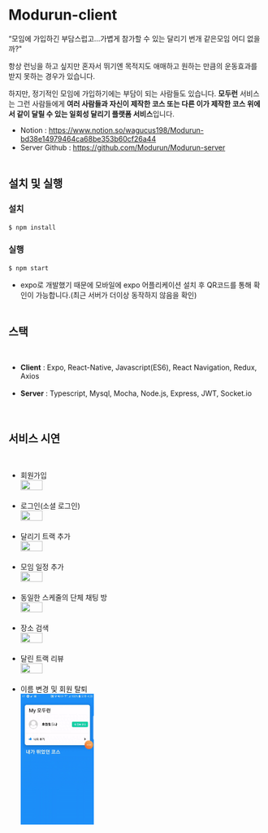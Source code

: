 # Modurun-client

“모임에 가입하긴 부담스럽고…가볍게 참가할 수 있는 달리기 번개 같은모임 어디 없을까?"

항상 런닝을 하고 싶지만 혼자서 뛰기엔 목적지도 애매하고 원하는 만큼의 운동효과를 받지 못하는 경우가 있습니다.

하지만, 정기적인 모임에 가입하기에는 부담이 되는 사람들도 있습니다. **모두런** 서비스는 그런 사람들에게 **여러 사람들과 자신이 제작한 코스 또는 다른 이가 제작한 코스 위에서 같이 달릴 수 있는 일회성 달리기 플랫폼 서비스**입니다.

- Notion : <a href="https://www.notion.so/wagucus198/Modurun-bd38e14979464ca68be353b60cf26a44">https://www.notion.so/wagucus198/Modurun-bd38e14979464ca68be353b60cf26a44</a>
- Server Github : <a href="https://github.com/Modurun/Modurun-server">https://github.com/Modurun/Modurun-server</a>
  <br><br>

## 설치 및 실행

### 설치

```js
$ npm install
```

### 실행

```js
$ npm start
```

- expo로 개발했기 때문에 모바일에 expo 어플리케이션 설치 후 QR코드를 통해 확인이 가능합니다.(최근 서버가 더이상 동작하지 않음을 확인)
  <br><br>

## 스택

<br>

- **Client** : Expo, React-Native, Javascript(ES6), React Navigation, Redux, Axios<br><br>
- **Server** : Typescript, Mysql, Mocha, Node.js, Express, JWT, Socket.io<br>
  <br><br>

## 서비스 시연

<br>

- 회원가입<br>
  <img src="demo/sign-up.gif" width="30%" height="30%"><br><br>
- 로그인(소셜 로그인)<br>
  <img src="demo/sign-in.gif" width="30%" height="30%"><br><br>
- 달리기 트랙 추가<br>
  <img src="demo/add-track.gif" width="30%" height="30%"><br><br>
- 모임 일정 추가<br>
  <img src="demo/add-schedule.gif" width="30%" height="30%"><br><br>
- 동일한 스케줄의 단체 채팅 방<br>
  <img src="demo/schedule-chat-room.gif" width="30%" height="30%"><br><br>
- 장소 검색<br>
  <img src="demo/search.gif" width="30%" height="30%"><br><br>
- 달린 트랙 리뷰<br>
  <img src="demo/track-review.gif" width="30%" height="30%"><br><br>
- 이름 변경 및 회원 탈퇴<br>
  <img src="demo/mypage.gif" width="30%" height="30%"><br><br>
